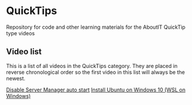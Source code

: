 # QuickTips
Repository for code and other learning materials for the AboutIT QuickTip type videos <br />

## Video list
This is a list of all videos in the QuickTips category. They are placed in reverse chronological order so the first video in this list will always be the newest. <br />

[Disable Server Manager auto start](https://youtu.be/iyFUzt1S0Fs)
[Install Ubuntu on Windows 10 (WSL on Windows)](https://youtu.be/XDvt4dIN-Mw)
